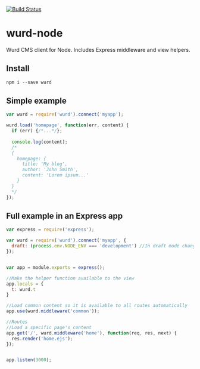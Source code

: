 [![Build Status](https://travis-ci.org/wurdcms/wurd-node.svg?branch=master)](https://travis-ci.org/wurdcms/wurd-node)

# wurd-node
Wurd CMS client for Node.
Includes Express middleware and view helpers.


## Install
```javascript
npm i --save wurd
```


## Simple example
```javascript
var wurd = require('wurd').connect('myapp');

wurd.load('homepage', function(err, content) {
  if (err) {/*...*/};
  
  console.log(content);
  /*
  {
    homepage: {
      title: 'My blog',
      author: 'John Smith',
      content: 'Lorem ipsum...'
    }
  }
  */
});
```


## Full example in an Express app
```javascript
var express = require('express');

var wurd = require('wurd').connect('myapp', {
  draft: (process.env.NODE_ENV === 'development') //In draft mode changes are reflected instantly
});


var app = module.exports = express();

//Make the helper function available to the view
app.locals = {
  t: wurd.t
}

//Load common content so it is available to all routes automatically
app.use(wurd.middleware('common'));

//Routes
//Load a specific page's content
app.get('/', wurd.middleware('home'), function(req, res, next) {
  res.render('home.ejs');
});


app.listen(3000);
```
